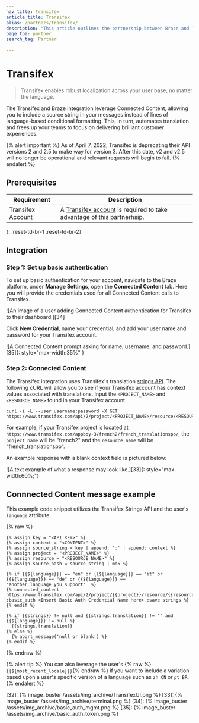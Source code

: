 ```yaml
---
nav_title: Transifex
article_title: Transifex
alias: /partners/transifex/
description: "This article outlines the partnership between Braze and Transifex, a localization platform that allows you to automate translation freeing up your teams to focus on delivering brilliant customer experiences."
page_tpe: partner
search_tag: Partner

---
```


# Transifex

> Transifex enables robust localization across your user base, no matter the language. 

The Transifex and Braze integration leverage Connected Content, allowing you to include a source string in your messages instead of lines of language-based conditional formatting. This, in turn, automates translation and frees up your teams to focus on delivering brilliant customer experiences.

{% alert important %}
As of April 7, 2022, Transifex is deprecating their API versions 2 and 2.5 to make way for version 3. After this date, v2 and v2.5 will no longer be operational and relevant requests will begin to fail.
{% endalert %}

## Prerequisites

| Requirement| Description|
| ---| ---|
|Transifex Account | A [Transifex account](https://www.transifex.com/signin/) is required to take advantage of this partnerhsip. |
{: .reset-td-br-1 .reset-td-br-2}

## Integration

### Step 1: Set up basic authentication

To set up basic authentication for your account, navigate to the Braze platform, under __Manage Settings__, open the __Connected Content__ tab. Here you will provide the credentials used for all Connected Content calls to Transifex.

![An image of a user adding Connected Content authentication for Transifex to their dashboard.][34]

Click __New Credential__, name your credential, and add your user name and password for your Transifex account.

![A Connected Content prompt asking for name, username, and password.][35]{: style="max-width:35%" }

### Step 2: Connected Content

The Transifex integration uses Transifex's translation [strings API][31]. The following cURL will allow you to see if your Transifex account has context values associated with translations. Input the `<PROJECT_NAME>` and `<RESOURCE_NAME>` found in your Transifex account. 

```
curl -i -L --user username:password -X GET https://www.transifex.com/api/2/project/<PROJECT_NAME>/resource/<RESOURCE_NAME>/translation/en/strings
```

For example, if your Transifex project is located at `https://www.transifex.com/appboy-3/french2/french_translationspo/`, the `project_name` will be "french2" and the `resource_name` will be "french_translationspo".

An example response with a blank context field is pictured below:

![A text example of what a response may look like.][33]{: style="max-width:60%;"}

## Connnected Content message example

This example code snippet utilizes the Transifex Strings API and the user's `language` attribute. 

{% raw %}
```
{% assign key = "<API_KEY>" %}
{% assign context = "<CONTENT>" %}
{% assign source_string = key | append: ':' | append: context %}
{% assign project = "<PROJECT_NAME>" %}
{% assign resource = "<RESOURCE_NAME>" %}
{% assign source_hash = source_string | md5 %}

{% if {{${language}}} == "en" or {{${language}}} == "it" or {{${language}}} == "de" or {{${language}}} == "another_language_you_support"  %}
{% connected_content https://www.transifex.com/api/2/project/{{project}}/resource/{{resource}}/translation/{{${language}}}/string/{{source_hash}}/ :basic_auth <Insert Basic Auth Credential Name Here> :save strings %}
{% endif %}

{% if {{strings}} != null and {{strings.translation}} != "" and {{${language}}} != null %}
  {{strings.translation}}
{% else %}
  {% abort_message('null or blank') %}
{% endif %}
```
{% endraw %}

{% alert tip %}
You can also leverage the user's {% raw %}`{{${most_recent_locale}}}`{% endraw %} if you want to include a variation based upon a user's specific version of a language such as `zh_CN` or `pt_BR`.
{% endalert %}


[16]: [success@braze.com](mailto:success@braze.com)
[31]: https://docs.transifex.com/api/translation-strings
[32]: {% image_buster /assets/img_archive/TransifexUI.png %}
[33]: {% image_buster /assets/img_archive/terminal.png %}
[34]: {% image_buster /assets/img_archive/basic_auth_mgmt.png %}
[35]: {% image_buster /assets/img_archive/basic_auth_token.png %}
